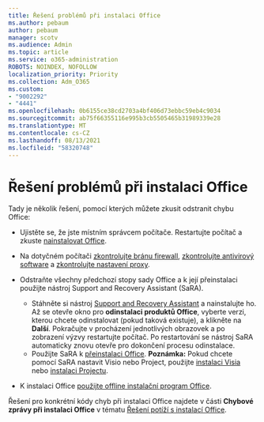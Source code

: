 ```yaml
---
title: Řešení problémů při instalaci Office
ms.author: pebaum
author: pebaum
manager: scotv
ms.audience: Admin
ms.topic: article
ms.service: o365-administration
ROBOTS: NOINDEX, NOFOLLOW
localization_priority: Priority
ms.collection: Adm_O365
ms.custom:
- "9002292"
- "4441"
ms.openlocfilehash: 0b6155ce38cd2703a4bf406d73ebbc59eb4c9034
ms.sourcegitcommit: ab75f66355116e995b3cb5505465b31989339e28
ms.translationtype: MT
ms.contentlocale: cs-CZ
ms.lasthandoff: 08/13/2021
ms.locfileid: "58320748"
---
```

# <a name="solutions-for-issues-when-installing-office"></a>Řešení problémů při instalaci Office

Tady je několik řešení, pomocí kterých můžete zkusit odstranit chybu Office:

- Ujistěte se, že jste místním správcem počítače. Restartujte počítač a zkuste [nainstalovat Office](https://portal.office.com/OLS/MySoftware.aspx).

- Na dotyčném počítači [zkontrolujte bránu firewall](https://support.office.com/article/unlicensed-product-and-activation-errors-in-office-0d23d3c0-c19c-4b2f-9845-5344fedc4380#bkmk_checkfirewall), [zkontrolujte antivirový software](https://support.office.com/article/unlicensed-product-and-activation-errors-in-office-0d23d3c0-c19c-4b2f-9845-5344fedc4380#bkmk_checkav) a [zkontrolujte nastavení proxy](https://support.office.com/article/unlicensed-product-and-activation-errors-in-office-0d23d3c0-c19c-4b2f-9845-5344fedc4380#bkmk_checkproxy).

- Odstraňte všechny předchozí stopy sady Office a k její přeinstalaci použijte nástroj Support and Recovery Assistant (SaRA). 

    - Stáhněte si nástroj [Support and Recovery Assistant](https://aka.ms/SARA-OfficeUninstall-Alchemy) a nainstalujte ho. Až se otevře okno pro **odinstalaci produktů Office**, vyberte verzi, kterou chcete odinstalovat (pokud taková existuje), a klikněte na **Další**. Pokračujte v procházení jednotlivých obrazovek a po zobrazení výzvy restartujte počítač. Po restartování se nástroj SaRA automaticky znovu otevře pro dokončení procesu odinstalace.
    - Použijte SaRA k [přeinstalaci Office](https://aka.ms/sara-officeinstall). 
    **Poznámka:** Pokud chcete pomocí SaRA nastavit Visio nebo Project, použijte [instalaci Visia](https://aka.ms/SaRA-VisioSetupScenario) nebo [instalaci Projectu](https://aka.ms/SaRA-ProjectSetupScenario).  

- K instalaci Office [použijte offline instalační program Office](https://support.office.com/article/f0a85fe7-118f-41cb-a791-d59cef96ad1c?wt.mc_id=Alchemy_ClientDIA).

Řešení pro konkrétní kódy chyb při instalaci Office najdete v části **Chybové zprávy při instalaci Office** v tématu [Řešení potíží s instalací Office](https://support.office.com/article/35ff2def-e0b2-4dac-9784-4cf212c1f6c2#BKMK_ErrorMessages).


